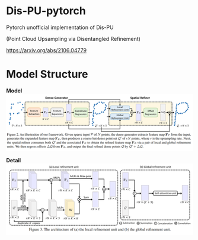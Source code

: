# Dis-PU-pytorch
Pytorch unofficial implementation of Dis-PU

(Point Cloud Upsampling via Disentangled Refinement)

https://arxiv.org/abs/2106.04779




# Model Structure
**Model**  
![ex_screenshot](./imgs/model.png)

**Detail**  
![ex_screenshot](./imgs/detail.png)
